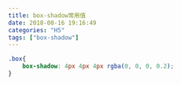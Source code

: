 ```yaml
---
title: box-shadow常用值
date: 2018-08-16 19:16:49
categories: "H5"
tags: ["box-shadow"]
---
```


```css
.box{
    box-shadow: 4px 4px 4px rgba(0, 0, 0, 0.2);
}
```